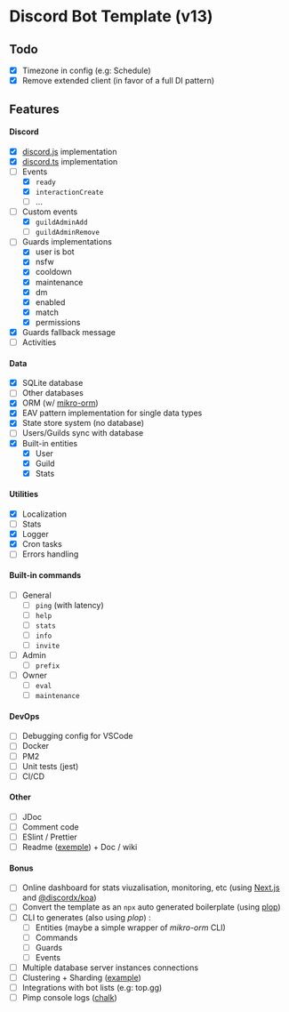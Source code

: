 # Discord Bot Template (v13)

## Todo
- [x] Timezone in config (e.g: Schedule)
- [x] Remove extended client (in favor of a full DI pattern)

## Features

#### Discord
- [x] [discord.js](https://github.com/discordjs/discord.js/) implementation
- [x] [discord.ts](https://github.com/oceanroleplay/discord.ts) implementation
- [ ] Events
    - [x] `ready`
    - [x] `interactionCreate`
    - [ ] ...
- [ ] Custom events
    - [x] `guildAdminAdd`
    - [ ] `guildAdminRemove`
- [ ] Guards implementations
    - [x] user is bot
    - [x] nsfw
    - [x] cooldown
    - [x] maintenance
    - [x] dm
    - [x] enabled
    - [x] match
    - [x] permissions
- [x] Guards fallback message
- [ ] Activities

#### Data
- [x] SQLite database
- [ ] Other databases
- [x] ORM (w/ [mikro-orm](https://github.com/mikro-orm/mikro-orm))
- [x] EAV pattern implementation for single data types
- [x] State store system (no database)
- [ ] Users/Guilds sync with database
- [x] Built-in entities
    - [x] User
    - [x] Guild
    - [x] Stats

#### Utilities
- [x] Localization
- [ ] Stats
- [x] Logger
- [x] Cron tasks
- [ ] Errors handling

#### Built-in commands
- [ ] General
    - [ ] `ping` (with latency)
    - [ ] `help`
    - [ ] `stats`
    - [ ] `info`
    - [ ] `invite`
    
- [ ] Admin
    - [ ] `prefix`
- [ ] Owner
    - [ ] `eval`
    - [ ] `maintenance`

#### DevOps
- [ ] Debugging config for VSCode
- [ ] Docker
- [ ] PM2
- [ ] Unit tests (jest)
- [ ] CI/CD

#### Other
- [ ] JDoc
- [ ] Comment code
- [ ] ESlint / Prettier
- [ ] Readme ([exemple](https://github.com/cristianireyes/ds-bot-core)) + Doc / wiki 

#### Bonus
- [ ] Online dashboard for stats viuzalisation, monitoring, etc (using [Next.js](https://nextjs.org/) and [@discordx/koa](https://www.npmjs.com/package/@discordx/koa))
- [ ] Convert the template as an `npx` auto generated boilerplate (using [plop](https://github.com/plopjs/plop))
- [ ] CLI to generates (also using *plop*) :
    - [ ] Entities (maybe a simple wrapper of *mikro-orm* CLI)
    - [ ] Commands
    - [ ] Guards
    - [ ] Events
- [ ] Multiple database server instances connections
- [ ] Clustering + Sharding ([example](https://github.com/KevinNovak/Discord-Bot-TypeScript-Template#commands))
- [ ] Integrations with bot lists (e.g: top.gg)
- [ ] Pimp console logs ([chalk](https://github.com/chalk/chalk))